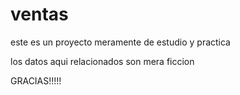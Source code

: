 # ventas
este es un proyecto meramente de estudio y practica

los datos aqui relacionados son mera ficcion 

GRACIAS!!!!!
